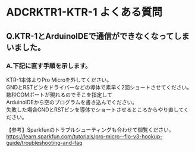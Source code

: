 # ADCRKTR1-KTR-1 よくある質問

## Q.KTR-1とArduinoIDEで通信ができなくなってしまいました。
### A.下記に直す手順を示します。
KTR-1本体よりPro Microを外してください。  
GNDとRSTピンをドライバーなどの導体で素早く2回ショートさせてください。  
数秒COMポートが現れるのでそこを指定して  
ArduinoIDEから空のプログラムを書き込んでください。  
失敗した場合GNDとRSTピンを導体でショートさせるところからやり直してください。   
  
【参考】Sparkfunのトラブルシューティングも合わせて御覧ください。  
https://learn.sparkfun.com/tutorials/pro-micro--fio-v3-hookup-guide/troubleshooting-and-faq

